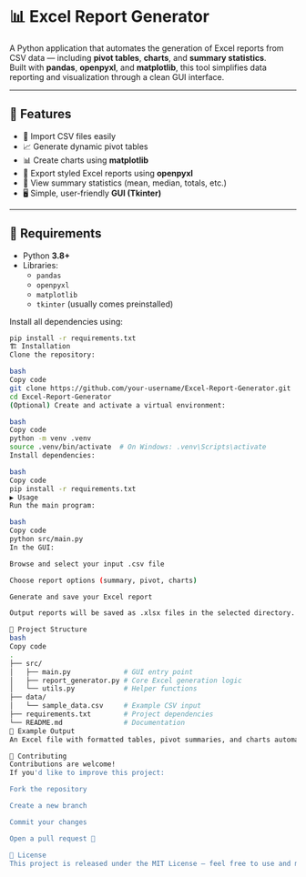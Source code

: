 # 📊 Excel Report Generator

A Python application that automates the generation of Excel reports from CSV data — including **pivot tables**, **charts**, and **summary statistics**.  
Built with **pandas**, **openpyxl**, and **matplotlib**, this tool simplifies data reporting and visualization through a clean GUI interface.

---

## 🚀 Features

- 📂 Import CSV files easily  
- 📈 Generate dynamic pivot tables  
- 📊 Create charts using **matplotlib**  
- 🎨 Export styled Excel reports using **openpyxl**  
- 🧮 View summary statistics (mean, median, totals, etc.)  
- 🖥️ Simple, user-friendly **GUI (Tkinter)**  

---

## 🧰 Requirements

- Python **3.8+**
- Libraries:
  - `pandas`
  - `openpyxl`
  - `matplotlib`
  - `tkinter` (usually comes preinstalled)

Install all dependencies using:
```bash
pip install -r requirements.txt
🏗️ Installation
Clone the repository:

bash
Copy code
git clone https://github.com/your-username/Excel-Report-Generator.git
cd Excel-Report-Generator
(Optional) Create and activate a virtual environment:

bash
Copy code
python -m venv .venv
source .venv/bin/activate  # On Windows: .venv\Scripts\activate
Install dependencies:

bash
Copy code
pip install -r requirements.txt
▶️ Usage
Run the main program:

bash
Copy code
python src/main.py
In the GUI:

Browse and select your input .csv file

Choose report options (summary, pivot, charts)

Generate and save your Excel report

Output reports will be saved as .xlsx files in the selected directory.

📂 Project Structure
bash
Copy code
.
├── src/
│   ├── main.py             # GUI entry point
│   ├── report_generator.py # Core Excel generation logic
│   └── utils.py            # Helper functions
├── data/
│   └── sample_data.csv     # Example CSV input
├── requirements.txt        # Project dependencies
└── README.md               # Documentation
📸 Example Output
An Excel file with formatted tables, pivot summaries, and charts automatically created from your CSV data.

🤝 Contributing
Contributions are welcome!
If you'd like to improve this project:

Fork the repository

Create a new branch

Commit your changes

Open a pull request 🚀

🪪 License
This project is released under the MIT License — feel free to use and modify it.
